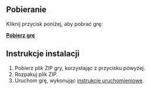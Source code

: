 ## Pobieranie

Kliknij przycisk poniżej, aby pobrać grę:

[**Pobierz grę**](https://github.com/wolny-j/project-moonlight-builds/archive/refs/heads/main.zip)

## Instrukcje instalacji

1. Pobierz plik ZIP gry, korzystając z przycisku powyżej.
2. Rozpakuj plik ZIP.
3. Uruchom grę, wykonując [instrukcje uruchomieniowe](instrukcje_uruchomienia.md).
